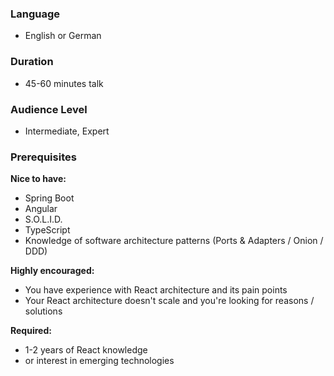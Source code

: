 ### Language

- English or German

### Duration

- 45-60 minutes talk

### Audience Level

- Intermediate, Expert

### Prerequisites

**Nice to have:**

- Spring Boot
- Angular
- S.O.L.I.D.
- TypeScript
- Knowledge of software architecture patterns (Ports & Adapters / Onion / DDD)

**Highly encouraged:**

- You have experience with React architecture and its pain points
- Your React architecture doesn't scale and you're looking for reasons / solutions

**Required:**

- 1-2 years of React knowledge
- or interest in emerging technologies
